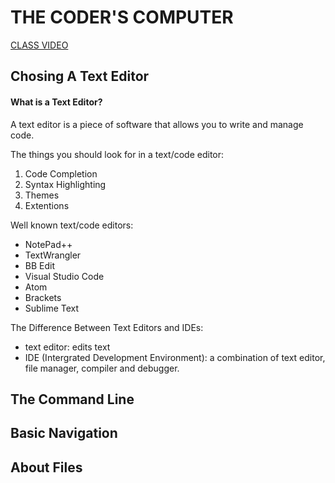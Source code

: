 # THE CODER'S COMPUTER
[CLASS VIDEO](https://youtu.be/lGKPo2c1x6o)
## Chosing A Text Editor
#### What is a Text Editor?
A text editor is a piece of software that allows you to write and manage code.

The things you should look for in a text/code editor:
1) Code Completion
2) Syntax Highlighting
3) Themes
4) Extentions

Well known text/code editors:
* NotePad++
* TextWrangler
* BB Edit
* Visual Studio Code
* Atom
* Brackets
* Sublime Text

The Difference Between Text Editors and IDEs:
- text editor: edits text
- IDE (Intergrated Development Environment): a combination of text editor, file manager, compiler and debugger.

## The Command Line
## Basic Navigation
## About Files
